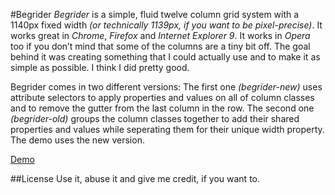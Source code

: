 #Begrider
*Begrider* is a simple, fluid twelve column grid system with a 1140px fixed width *(or technically 1139px, if you want to be pixel-precise)*. It works great in *Chrome*, *Firefox* and *Internet Explorer 9*. It works in *Opera* too if you don’t mind that some of the columns are a tiny bit off. The goal behind it was creating something that I could actually use and to make it as simple as possible. I think I did pretty good.

Begrider comes in two different versions: The first one *(begrider-new)* uses attribute selectors to apply properties and values on all of column classes and to remove the gutter from the last column in the row. The second one *(begrider-old)* groups the column classes together to add their shared properties and values while seperating them for their unique width property. The demo uses the new version.

[Demo](http://ellengummesson.com/projects/begrider/demo.html "A demo of Begrider")

##License
Use it, abuse it and give me credit, if you want to.